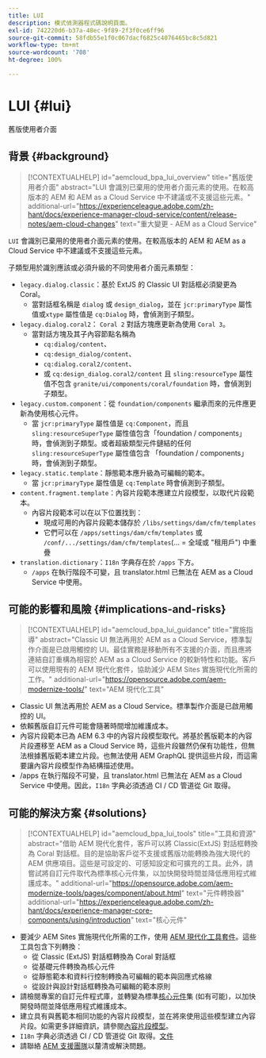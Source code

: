 ```yaml
---
title: LUI
description: 模式偵測器程式碼說明頁面。
exl-id: 742220d6-b37a-48ec-9f89-2f3f0ce6ff96
source-git-commit: 58fdb55e1f0c067dacf6825c4076465bc8c5d821
workflow-type: tm+mt
source-wordcount: '708'
ht-degree: 100%

---
```


# LUI {#lui}

舊版使用者介面

## 背景 {#background}

>[!CONTEXTUALHELP]
>id="aemcloud_bpa_lui_overview"
>title="舊版使用者介面"
>abstract="LUI 會識別已棄用的使用者介面元素的使用。在較高版本的 AEM 和 AEM as a Cloud Service 中不建議或不支援這些元素。"
>additional-url="https://experienceleague.adobe.com/zh-hant/docs/experience-manager-cloud-service/content/release-notes/aem-cloud-changes" text="重大變更 - AEM as a Cloud Service"

`LUI` 會識別已棄用的使用者介面元素的使用。在較高版本的 AEM 和 AEM as a Cloud Service 中不建議或不支援這些元素。

子類型用於識別應該或必須升級的不同使用者介面元素類型：

* `legacy.dialog.classic`：基於 ExtJS 的 Classic UI 對話框必須變更為 Coral。
   * 當對話框名稱是 `dialog` 或 `design_dialog`，並在
 `jcr:primaryType` 屬性值或`xtype`  屬性值是 `cq:Dialog` 時，會偵測到子類型。
* `legacy.dialog.coral2`： `Coral 2` 對話方塊應更新為使用 `Coral 3`。
   * 當對話方塊及其子內容節點名稱為
      * `cq:dialog/content`、
      * `cq:design_dialog/content`、
      * `cq:dialog.coral2/content`、
      * 或 `cq:design_dialog.coral2/content`
且 `sling:resourceType` 屬性值不包含 `granite/ui/components/coral/foundation` 時，會偵測到子類型。
* `legacy.custom.component`：從 `foundation/components` 繼承而來的元件應更新為使用核心元件。
   * 當 `jcr:primaryType` 屬性值是 `cq:Component`，而且
     `sling:resourceSuperType` 屬性值包含「foundation / components」時，會偵測到子類型。或者超級類型元件鏈結的任何
     `sling:resourceSuperType` 屬性值包含
「foundation / components」時，會偵測到子類型。
* `legacy.static.template`：靜態範本應升級為可編輯的範本。
   * 當 `jcr:primaryType` 屬性值是 `cq:Template` 時會偵測到子類型。
* `content.fragment.template`：內容片段範本應建立片段模型，以取代片段範本。
   * 內容片段範本可以在以下位置找到：
      * 現成可用的內容片段範本儲存於 `/libs/settings/dam/cfm/templates`
      * 它們可以在 `/apps/settings/dam/cfm/templates` 或 `/conf/.../settings/dam/cfm/templates`(... = 全域或 &quot;租用戶&quot;) 中重疊
* `translation.dictionary`：`I18n` 字典存在於 `/apps` 下方。
   * `/apps` 在執行階段不可變，且 translator.html 已無法在 AEM as a Cloud Service 中使用。

## 可能的影響和風險 {#implications-and-risks}

>[!CONTEXTUALHELP]
>id="aemcloud_bpa_lui_guidance"
>title="實施指導"
>abstract="Classic UI 無法再用於 AEM as a Cloud Service，標準製作介面是已啟用觸控的 UI。最佳實務是移動所有不支援的介面，而且應將連結自訂重構為相容於 AEM as a Cloud Service 的較新特性和功能。客戶可以使用現有的 AEM 現代化套件，協助減少 AEM Sites 實施現代化所需的工作。"
>additional-url="https://opensource.adobe.com/aem-modernize-tools/" text="AEM 現代化工具"

* Classic UI 無法再用於 AEM as a Cloud Service。標準製作介面是已啟用觸控的 UI。
* 依賴舊版自訂元件可能會隨著時間增加維護成本。
* 內容片段範本已為 AEM 6.3 中的內容片段模型取代。將基於舊版範本的內容片段遷移至 AEM as a Cloud Service 時，這些片段雖然仍保有功能性，但無法根據舊版範本建立片段。也無法使用 AEM GraphQL 提供這些片段，而這需要讓內容片段模型作為結構描述使用。
* /apps 在執行階段不可變，且 translator.html 已無法在 AEM as a Cloud Service 中使用。因此，`I18n` 字典必須透過 CI / CD 管道從 Git 取得。

## 可能的解決方案 {#solutions}

>[!CONTEXTUALHELP]
>id="aemcloud_bpa_lui_tools"
>title="工具和資源"
>abstract="借助 AEM 現代化套件，客戶可以將 Classic(ExtJS) 對話框轉換為 Coral 對話框。目的是協助客戶從不支援或舊版功能轉換為強大現代的 AEM 供應項目。這些是可設定的、可感知設定和可擴充的工具。此外，請嘗試將自訂元件取代為標準核心元件集，以加快開發時間並降低應用程式維護成本。"
>additional-url="https://opensource.adobe.com/aem-modernize-tools/pages/component/about.html" text="元件轉換器"
>additional-url="https://experienceleague.adobe.com/zh-hant/docs/experience-manager-core-components/using/introduction" text="核心元件"

* 要減少 AEM Sites 實施現代化所需的工作，使用 [AEM 現代化工具套件](https://opensource.adobe.com/aem-modernize-tools/)。這些工具包含下列轉換：
   * 從 Classic (ExtJS) 對話框轉換為 Coral 對話框
   * 從基礎元件轉換為核心元件
   * 從靜態範本和資料行控制轉換為可編輯的範本與回應式格線
   * 從設計與設計對話框轉換為可編輯的範本原則
* 請檢閱專案的自訂元件程式庫，並轉變為標準[核心元件](https://experienceleague.adobe.com/zh-hant/docs/experience-manager-core-components/using/introduction)集 (如有可能)，以加快開發時間並降低應用程式維護成本。
* 建立具有與舊範本相同功能的內容片段模型，並在將來使用這些模型建立內容片段。如需更多詳細資訊，請參閱[內容片段模型](https://experienceleague.adobe.com/zh-hant/docs/experience-manager-65/content/assets/content-fragments/content-fragments-models)。
* `I18n` 字典必須透過 CI / CD 管道從 Git 取得。[文件](https://experienceleague.adobe.com/zh-hant/docs/experience-manager-cloud-service/content/release-notes/aem-cloud-changes#apps-libs-immutable)
* 請聯絡 [AEM 支援團隊](https://helpx.adobe.com/tw/enterprise/using/support-for-experience-cloud.html)以釐清或解決問題。
